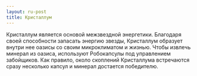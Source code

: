 ```yaml
---
layout: ru-post
title: Кристаллум
---
```


Кристаллум является основой межзвездной энергетики. Благодаря своей способности запасать энергию звезды, Кристаллум образует внутри нее оазисы со своим микроклиматом и жизнью. Чтобы извлечь минерал из оазиса, используют Робокапсулы под управлением забойщиков. Как правило, около скоплений Кристаллума встречаются сразу несколько капсул и минерал достается победителю.
